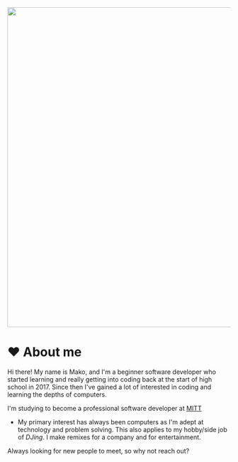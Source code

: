 <img width="1152" height="720" src="https://i.ytimg.com/vi/n4DfGeC0Kxw/maxresdefault.jpg">

# ❤️ About me
Hi there! My name is Mako, and I'm a beginner software developer who started learning and really getting into
coding back at the start of high school in 2017. Since then I've gained a lot of interested in coding and learning
the depths of computers.

I'm studying to become a professional software developer at [MITT](https://mitt.ca/)

- My primary interest has always been computers as I'm adept at technology and problem solving. This also applies to my
hobby/side job of *DJing*. I make remixes for a company and for entertainment.

Always looking for new people to meet, so why not reach out?
